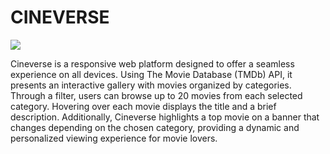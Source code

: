 <h1>CINEVERSE</h1>
<img src="https://i.ibb.co/XkCvTJD/logo-Cineverce.png" alt"logo"/>
<br/>
<p>Cineverse is a responsive web platform designed to offer a seamless experience on all devices. Using The Movie Database (TMDb) API, it presents an interactive gallery with movies organized by categories. Through a filter, users can browse up to 20 movies from each selected category. Hovering over each movie displays the title and a brief description. Additionally, Cineverse highlights a top movie on a banner that changes depending on the chosen category, providing a dynamic and personalized viewing experience for movie lovers.</p>
